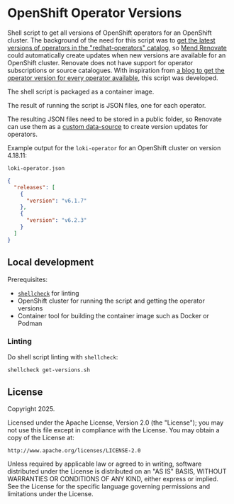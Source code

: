 # OpenShift Operator Versions

Shell script to get all versions of OpenShift operators for an OpenShift cluster. The background of the need for this script was to [get the latest versions of operators in the "redhat-operators" catalog](https://github.com/renovatebot/renovate/discussions/32180), so [Mend Renovate](https://www.mend.io/renovate/) could automatically create updates when new versions are available for an OpenShift cluster. Renovate does not have support for operator subscriptions or source catalogues. With inspiration from [a blog to get the operator version for every operator available](https://medium.com/red-hat-openshift-operator-versions/recently-i-was-asked-if-there-was-a-way-to-get-the-operator-version-for-every-operator-available-ceb27ed29923), this script was developed.

The shell script is packaged as a container image.

The result of running the script is JSON files, one for each operator.

The resulting JSON files need to be stored in a public folder, so Renovate can use them as a [custom data-source](https://docs.renovatebot.com/modules/datasource/custom/) to create version updates for operators.

Example output for the `loki-operator` for an OpenShift cluster on version 4.18.11:

`loki-operator.json`

```json
{
  "releases": [
    {
      "version": "v6.1.7"
    },
    {
      "version": "v6.2.3"
    }
  ]
}
```

## Local development

Prerequisites:

- [`shellcheck`](https://github.com/koalaman/shellcheck) for linting
- OpenShift cluster for running the script and getting the operator versions
- Container tool for building the container image such as Docker or Podman

### Linting

Do shell script linting with `shellcheck`:

```sh
shellcheck get-versions.sh
```

## License

Copyright 2025.

Licensed under the Apache License, Version 2.0 (the "License"); you may not use this file except in compliance with the License. You may obtain a copy of the License at:

    http://www.apache.org/licenses/LICENSE-2.0

Unless required by applicable law or agreed to in writing, software distributed under the License is distributed on an "AS IS" BASIS, WITHOUT WARRANTIES OR CONDITIONS OF ANY KIND, either express or implied. See the License for the specific language governing permissions and limitations under the License.
